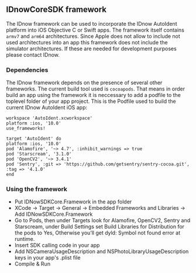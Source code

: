 ## IDnowCoreSDK framework
The IDnow framework can be used to incorporate the IDnow AutoIdent platform into iOS Objective C or Swift apps. The framework itself contains `armv7` and `arm64` architectures. Since Apple does not allow to include not used architectures into an app this framework does not include the simulator architectures. If these are needed for development purposes please contact IDnow.


### Dependencies

The IDnow framework depends on the presence of several other frameworks. The current build tool used is `cocoapods`. That means in order build an app using the framework it is neccessary to add a podfile to the toplevel folder of your app project. This is the Podfile used to build the current
IDnow AutoIdent iOS app:

```
workspace 'AutoIdent.xcworkspace'
platform :ios, '10.0'
use_frameworks!

target 'AutoIdent' do
platform :ios, '10.0'
pod 'Alamofire', '~> 4.7', :inhibit_warnings => true
pod 'Starscream', '3.1.0'
pod 'OpenCV2', '~> 3.4.1'
pod 'Sentry', :git => 'https://github.com/getsentry/sentry-cocoa.git', :tag => '4.1.0'
end
```

### Using the framework

* Put IDNowSDKCore.Framework in the app folder 
* XCode -> Target -> General -> Embedded Frameworks and Libraries -> Add IDNowSDKCore.Framework
* Go to Pods, then under Targets look for Alamofire, OpenCV2, Sentry and Starscream, under Build Settings set Build Libraries for Distribution for the pods to Yes, Otherwise you’ll get dyld: Symbol not found error at runtime.
* Insert SDK calling code in your app
* Add NSCameraUsageDescription and NSPhotoLibraryUsageDescription keys in your app's .plist file 
* Compile & Run

